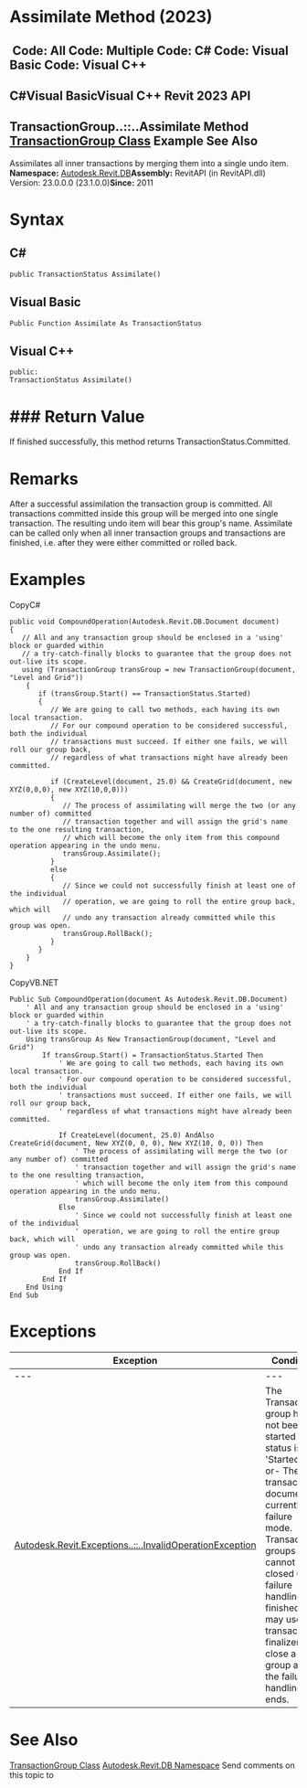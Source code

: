 # Assimilate Method (2023)

﻿
 Code: All Code: Multiple Code: C# Code: Visual Basic Code: Visual C++   
---  
C#Visual BasicVisual C++
Revit 2023 API  
---  
TransactionGroup..::..Assimilate Method   
[TransactionGroup Class](f1113d30-4c36-7844-1537-aad7f095cea0.md "TransactionGroup Class") Example See Also  
---  
Assimilates all inner transactions by merging them into a single undo item. 
**Namespace:** [Autodesk.Revit.DB](87546ba7-461b-c646-cbb1-2cb8f5bff8b2.md "Autodesk.Revit.DB Namespace")**Assembly:** RevitAPI (in RevitAPI.dll) Version: 23.0.0.0 (23.1.0.0)**Since:** 2011 
# Syntax
C#  
---  
```text
public TransactionStatus Assimilate()
```
  
Visual Basic  
---  
```text
Public Function Assimilate As TransactionStatus
```
  
Visual C++  
---  
```text
public:
TransactionStatus Assimilate()
```
  
# ### Return Value
If finished successfully, this method returns TransactionStatus.Committed. 
# Remarks
After a successful assimilation the transaction group is committed.
All transactions committed inside this group will be merged into one single transaction. The resulting undo item will bear this group's name.
Assimilate can be called only when all inner transaction groups and transactions are finished, i.e. after they were either committed or rolled back.
# Examples
CopyC#
```text
public void CompoundOperation(Autodesk.Revit.DB.Document document)
{
   // All and any transaction group should be enclosed in a 'using' block or guarded within 
   // a try-catch-finally blocks to guarantee that the group does not out-live its scope.
   using (TransactionGroup transGroup = new TransactionGroup(document, "Level and Grid"))
    {
       if (transGroup.Start() == TransactionStatus.Started)
       {
          // We are going to call two methods, each having its own local transaction.
          // For our compound operation to be considered successful, both the individual
          // transactions must succeed. If either one fails, we will roll our group back,
          // regardless of what transactions might have already been committed.

          if (CreateLevel(document, 25.0) && CreateGrid(document, new XYZ(0,0,0), new XYZ(10,0,0)))
          {
             // The process of assimilating will merge the two (or any number of) committed
             // transaction together and will assign the grid's name to the one resulting transaction,
             // which will become the only item from this compound operation appearing in the undo menu.
             transGroup.Assimilate();
          }
          else
          {
             // Since we could not successfully finish at least one of the individual
             // operation, we are going to roll the entire group back, which will
             // undo any transaction already committed while this group was open.
             transGroup.RollBack();
          }
       }
    }
}
```

CopyVB.NET
```text
Public Sub CompoundOperation(document As Autodesk.Revit.DB.Document)
    ' All and any transaction group should be enclosed in a 'using' block or guarded within 
    ' a try-catch-finally blocks to guarantee that the group does not out-live its scope.
    Using transGroup As New TransactionGroup(document, "Level and Grid")
        If transGroup.Start() = TransactionStatus.Started Then
            ' We are going to call two methods, each having its own local transaction.
            ' For our compound operation to be considered successful, both the individual
            ' transactions must succeed. If either one fails, we will roll our group back,
            ' regardless of what transactions might have already been committed.

            If CreateLevel(document, 25.0) AndAlso CreateGrid(document, New XYZ(0, 0, 0), New XYZ(10, 0, 0)) Then
                ' The process of assimilating will merge the two (or any number of) committed
                ' transaction together and will assign the grid's name to the one resulting transaction,
                ' which will become the only item from this compound operation appearing in the undo menu.
                transGroup.Assimilate()
            Else
                ' Since we could not successfully finish at least one of the individual
                ' operation, we are going to roll the entire group back, which will
                ' undo any transaction already committed while this group was open.
                transGroup.RollBack()
            End If
        End If
    End Using
End Sub
```

# Exceptions
| Exception | Condition |
| --- | --- |
| --- | --- |
| [Autodesk.Revit.Exceptions..::..InvalidOperationException](9e715f03-3884-e539-4dd6-8d7545733adc.md "InvalidOperationException Class") | The Transaction group has not been started (its status is not 'Started').. -or- The transaction's document is currently in failure mode. Transaction groups cannot be closed until failure handling is finished. You may use a transaction finalizer to close a group after the failure handling ends. |

# See Also
[TransactionGroup Class](f1113d30-4c36-7844-1537-aad7f095cea0.md "TransactionGroup Class")
[Autodesk.Revit.DB Namespace](87546ba7-461b-c646-cbb1-2cb8f5bff8b2.md "Autodesk.Revit.DB Namespace")
Send comments on this topic to 